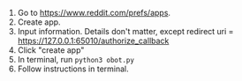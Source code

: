 1. Go to https://www.reddit.com/prefs/apps.
2. Create app.
3. Input information. Details don't matter, except redirect uri = https://127.0.0.1:65010/authorize_callback
4. Click "create app"
5. In terminal, run ```python3 obot.py```
6. Follow instructions in terminal.
